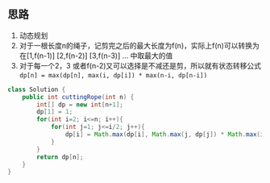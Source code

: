 ## 思路

1. 动态规划
2. 对于一根长度n的绳子，记剪完之后的最大长度为f(n)，实际上f(n)可以转换为在[1,f(n-1)]  [2,f(n-2)]  [3,f(n-3)] ... 中取最大的值
3. 对于每一个2，3 或者f(n-2)又可以选择是不减还是剪，所以就有状态转移公式 `dp[n] = max(dp[n], max(i, dp[i]) * max(n-i, dp[n-i])`

```java
class Solution {
    public int cuttingRope(int n) {
        int[] dp = new int[n+1];
        dp[1] = 1;
        for(int i=2; i<=n; i++){
            for(int j=1; j<=i/2; j++){
                dp[i] = Math.max(dp[i], Math.max(j, dp[j]) * Math.max(i-j, dp[i-j]));
            }
        }
        return dp[n];
    }
}
```